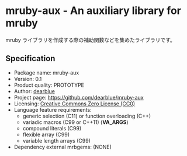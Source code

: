 # mruby-aux - An auxiliary library for mruby

mruby ライブラリを作成する際の補助関数などを集めたライブラリです。


## Specification

  * Package name: mruby-aux
  * Version: 0.1
  * Product quality: PROTOTYPE
  * Author: [dearblue](https://github.com/dearblue)
  * Project page: <https://github.com/dearblue/mruby-aux>
  * Licensing: [Creative Commons Zero License \(CC0\)](LICENSE)
  * Language feature requirements:
      * generic selection (C11) or function overloading (C++)
      * variadic macros (C99 or C++11) (__VA_ARGS__)
      * compound literals (C99)
      * flexible array (C99)
      * variable length arrays (C99)
  * Dependency external mrbgems: (NONE)
